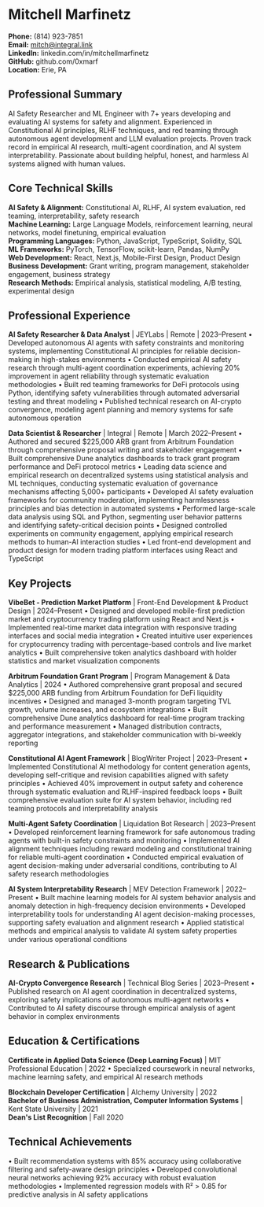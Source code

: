# Mitchell Marfinetz

**Phone:** (814) 923-7851  
**Email:** mitch@integral.link  
**LinkedIn:** linkedin.com/in/mitchellmarfinetz  
**GitHub:** github.com/0xmarf  
**Location:** Erie, PA

## Professional Summary

AI Safety Researcher and ML Engineer with 7+ years developing and evaluating AI systems for safety and alignment. Experienced in Constitutional AI principles, RLHF techniques, and red teaming through autonomous agent development and LLM evaluation projects. Proven track record in empirical AI research, multi-agent coordination, and AI system interpretability. Passionate about building helpful, honest, and harmless AI systems aligned with human values.

## Core Technical Skills

**AI Safety & Alignment:** Constitutional AI, RLHF, AI system evaluation, red teaming, interpretability, safety research  
**Machine Learning:** Large Language Models, reinforcement learning, neural networks, model finetuning, empirical evaluation  
**Programming Languages:** Python, JavaScript, TypeScript, Solidity, SQL  
**ML Frameworks:** PyTorch, TensorFlow, scikit-learn, Pandas, NumPy  
**Web Development:** React, Next.js, Mobile-First Design, Product Design  
**Business Development:** Grant writing, program management, stakeholder engagement, business strategy  
**Research Methods:** Empirical analysis, statistical modeling, A/B testing, experimental design

## Professional Experience

**AI Safety Researcher & Data Analyst** | JEYLabs | Remote | 2023–Present
• Developed autonomous AI agents with safety constraints and monitoring systems, implementing Constitutional AI principles for reliable decision-making in high-stakes environments
• Conducted empirical AI safety research through multi-agent coordination experiments, achieving 20% improvement in agent reliability through systematic evaluation methodologies
• Built red teaming frameworks for DeFi protocols using Python, identifying safety vulnerabilities through automated adversarial testing and threat modeling
• Published technical research on AI-crypto convergence, modeling agent planning and memory systems for safe autonomous operation

**Data Scientist & Researcher** | Integral | Remote | March 2022–Present
• Authored and secured $225,000 ARB grant from Arbitrum Foundation through comprehensive proposal writing and stakeholder engagement
• Built comprehensive Dune analytics dashboards to track grant program performance and DeFi protocol metrics
• Leading data science and empirical research on decentralized systems using statistical analysis and ML techniques, conducting systematic evaluation of governance mechanisms affecting 5,000+ participants
• Developed AI safety evaluation frameworks for community moderation, implementing harmlessness principles and bias detection in automated systems
• Performed large-scale data analysis using SQL and Python, segmenting user behavior patterns and identifying safety-critical decision points
• Designed controlled experiments on community engagement, applying empirical research methods to human-AI interaction studies
• Led front-end development and product design for modern trading platform interfaces using React and TypeScript

## Key Projects

**VibeBet - Prediction Market Platform** | Front-End Development & Product Design | 2024–Present
• Designed and developed mobile-first prediction market and cryptocurrency trading platform using React and Next.js
• Implemented real-time market data integration with responsive trading interfaces and social media integration
• Created intuitive user experiences for cryptocurrency trading with percentage-based controls and live market analytics
• Built comprehensive token analytics dashboard with holder statistics and market visualization components

**Arbitrum Foundation Grant Program** | Program Management & Data Analytics | 2024
• Authored comprehensive grant proposal and secured $225,000 ARB funding from Arbitrum Foundation for DeFi liquidity incentives
• Designed and managed 3-month program targeting TVL growth, volume increases, and ecosystem integrations
• Built comprehensive Dune analytics dashboard for real-time program tracking and performance measurement
• Managed distribution contracts, aggregator integrations, and stakeholder communication with bi-weekly reporting

**Constitutional AI Agent Framework** | BlogWriter Project | 2023–Present
• Implemented Constitutional AI methodology for content generation agents, developing self-critique and revision capabilities aligned with safety principles
• Achieved 40% improvement in output safety and coherence through systematic evaluation and RLHF-inspired feedback loops
• Built comprehensive evaluation suite for AI system behavior, including red teaming protocols and interpretability analysis

**Multi-Agent Safety Coordination** | Liquidation Bot Research | 2023–Present
• Developed reinforcement learning framework for safe autonomous trading agents with built-in safety constraints and monitoring
• Implemented AI alignment techniques including reward modeling and constitutional training for reliable multi-agent coordination
• Conducted empirical evaluation of agent decision-making under adversarial conditions, contributing to AI safety research methodologies

**AI System Interpretability Research** | MEV Detection Framework | 2022–Present
• Built machine learning models for AI system behavior analysis and anomaly detection in high-frequency decision environments
• Developed interpretability tools for understanding AI agent decision-making processes, supporting safety evaluation and alignment research
• Applied statistical methods and empirical analysis to validate AI system safety properties under various operational conditions

## Research & Publications

**AI-Crypto Convergence Research** | Technical Blog Series | 2023–Present
• Published research on AI agent coordination in decentralized systems, exploring safety implications of autonomous multi-agent networks
• Contributed to AI safety discourse through empirical analysis of agent behavior in complex environments

## Education & Certifications

**Certificate in Applied Data Science (Deep Learning Focus)** | MIT Professional Education | 2022
• Specialized coursework in neural networks, machine learning safety, and empirical AI research methods

**Blockchain Developer Certification** | Alchemy University | 2022  
**Bachelor of Business Administration, Computer Information Systems** | Kent State University | 2021  
**Dean's List Recognition** | Fall 2020

## Technical Achievements

• Built recommendation systems with 85% accuracy using collaborative filtering and safety-aware design principles
• Developed convolutional neural networks achieving 92% accuracy with robust evaluation methodologies
• Implemented regression models with R² > 0.85 for predictive analysis in AI safety applications